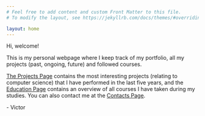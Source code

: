 ```yaml
---
# Feel free to add content and custom Front Matter to this file.
# To modify the layout, see https://jekyllrb.com/docs/themes/#overriding-theme-defaults

layout: home
---
```


Hi, welcome!

This is my personal webpage where I keep track of my portfolio, all my projects (past, ongoing, future) and followed courses. 

<!-- This site is in beta, 
 While this site is not fully completed yet (there can always be more), you can still feel free to have look around. -->

[The Projects Page](all_projects) contains the most interesting projects (relating to computer science) that I have performed in the last five years, and the [Education Page](education) contains an overview of all courses I have taken during my studies. You can also contact me at the [Contacts Page](contact).


\- Victor

   
<!-- TODO include linkedin, CV -->
